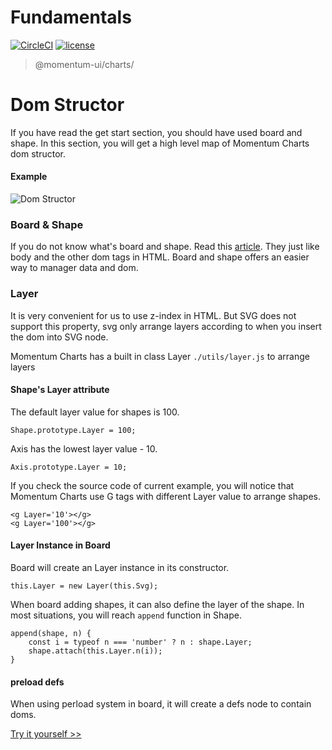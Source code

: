 # Fundamentals

[![CircleCI](https://img.shields.io/circleci/project/github/momentum-design/momentum-ui/master.svg)](https://circleci.com/gh/momentum-design/momentum-ui/)
[![license](https://img.shields.io/github/license/momentum-design/momentum-ui.svg?color=blueviolet)](https://github.com/momentum-design/momentum-ui/blob/master/charts/LICENSE)

> @momentum-ui/charts/

# Dom Structor

If you have read the get start section, you should have used board and shape. In this section, you will get a high level map of Momentum Charts dom structor.

#### Example

![Dom Structor](https://screenshot.codepen.io/3315115.ExxGvdO.small.831d976f-abc1-41ea-bcf2-5339cf35c458.png)

### Board & Shape

If you do not know what's board and shape. Read this [article](./getting_started/your_first_chart.md). They just like  body and the other dom tags in HTML. Board and shape offers an easier way to manager data and dom.

### Layer

It is very convenient for us to use z-index in HTML. But SVG does not support this property, svg only arrange layers according to when you insert the dom into SVG node.

Momentum Charts has a built in class Layer ```./utils/layer.js``` to arrange layers

#### Shape's Layer attribute

The default layer value for shapes is 100.

```
Shape.prototype.Layer = 100;
```

Axis has the lowest layer value - 10.

```
Axis.prototype.Layer = 10;
```

If you check the source code of current example, you will notice that Momentum Charts use G tags with different Layer value to arrange shapes.

```
<g Layer='10'></g>
<g Layer='100'></g>
```

#### Layer Instance in Board

Board will create an Layer instance in its constructor. 

```
this.Layer = new Layer(this.Svg);
```
When board adding shapes, it can also define the layer of the shape. In most situations, you will reach `append` function in Shape.

```
append(shape, n) {
	const i = typeof n === 'number' ? n : shape.Layer;
	shape.attach(this.Layer.n(i));
}

```

#### preload defs

When using perload system in board, it will create a defs node to contain doms.



[Try it yourself >>](https://codepen.io/arthusliang/pen/ExxGvdO)
